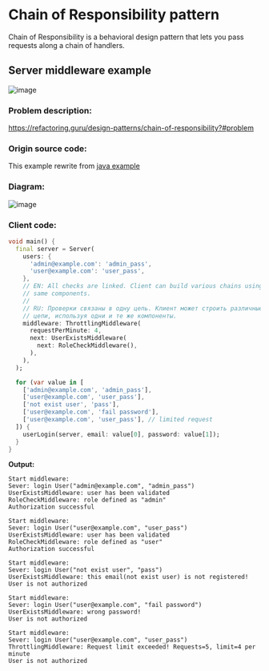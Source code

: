 # Chain of Responsibility pattern
Chain of Responsibility is a behavioral design pattern that lets you pass requests along a chain of handlers. 

## Server middleware example 
![image](https://user-images.githubusercontent.com/8049534/149480179-ba06640c-0858-4ff9-8957-f2c4aa22ccc4.png)

### Problem description:
https://refactoring.guru/design-patterns/chain-of-responsibility?#problem

### Origin source code:
This example rewrite from [java example](https://github.com/RefactoringGuru/design-patterns-java/tree/main/src/refactoring_guru/chain_of_responsibility/example)

### Diagram:
![image](https://user-images.githubusercontent.com/8049534/149488654-7ff5f659-4086-4d1a-ae44-326c71fb880a.png)

### Client code:
```dart
void main() {
  final server = Server(
    users: {
      'admin@example.com': 'admin_pass',
      'user@example.com': 'user_pass',
    },
    // EN: All checks are linked. Client can build various chains using the
    // same components.
    //
    // RU: Проверки связаны в одну цепь. Клиент может строить различные
    // цепи, используя одни и те же компоненты.
    middleware: ThrottlingMiddleware(
      requestPerMinute: 4,
      next: UserExistsMiddleware(
        next: RoleCheckMiddleware(),
      ),
    ),
  );

  for (var value in [
    ['admin@example.com', 'admin_pass'],
    ['user@example.com', 'user_pass'],
    ['not exist user', 'pass'],
    ['user@example.com', 'fail password'],
    ['user@example.com', 'user_pass'], // limited request
  ]) {
    userLogin(server, email: value[0], password: value[1]);
  }
}
```

**Output:**
```
Start middleware:
Sever: login User("admin@example.com", "admin_pass")
UserExistsMiddleware: user has been validated
RoleCheckMiddleware: role defined as "admin"
Authorization successful

Start middleware:
Sever: login User("user@example.com", "user_pass")
UserExistsMiddleware: user has been validated
RoleCheckMiddleware: role defined as "user"
Authorization successful

Start middleware:
Sever: login User("not exist user", "pass")
UserExistsMiddleware: this email(not exist user) is not registered!
User is not authorized

Start middleware:
Sever: login User("user@example.com", "fail password")
UserExistsMiddleware: wrong password!
User is not authorized

Start middleware:
Sever: login User("user@example.com", "user_pass")
ThrottlingMiddleware: Request limit exceeded! Requests=5, limit=4 per minute
User is not authorized
```
